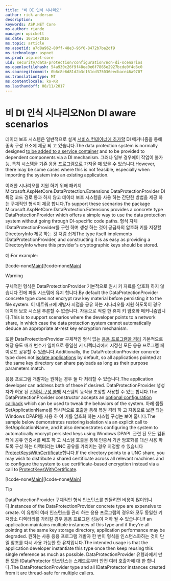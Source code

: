 ```yaml
---
title: "비 DI 인식 시나리오"
author: rick-anderson
description: 
keywords: ASP.NET Core
ms.author: riande
manager: wpickett
ms.date: 10/14/2016
ms.topic: article
ms.assetid: a7d8a962-80ff-48e3-96f6-8472b7ba2df9
ms.technology: aspnet
ms.prod: asp.net-core
uid: security/data-protection/configuration/non-di-scenarios
ms.openlocfilehash: 54a930c26f9f48ea0e6f7865e2927bcde0f4d6c0
ms.sourcegitcommit: 0b6c8e6d81d2b3c161cd375036eecbace46a9707
ms.translationtype: MT
ms.contentlocale: ko-KR
ms.lasthandoff: 08/11/2017
---
```

# <a name="non-di-aware-scenarios"></a><span data-ttu-id="e0d53-103">비 DI 인식 시나리오</span><span class="sxs-lookup"><span data-stu-id="e0d53-103">Non DI aware scenarios</span></span>

<span data-ttu-id="e0d53-104">데이터 보호 시스템은 일반적으로 설계 [서비스 컨테이너에 추가할](../consumer-apis/overview.md) DI 메커니즘을 통해 종속 구성 요소에 제공 되 고 있습니다.</span><span class="sxs-lookup"><span data-stu-id="e0d53-104">The data protection system is normally designed [to be added to a service container](../consumer-apis/overview.md) and to be provided to dependent components via a DI mechanism.</span></span> <span data-ttu-id="e0d53-105">그러나 일부 경우에이 작업이 불가능, 특히 시스템을 기존 응용 프로그램으로 가져올 때 있을 수 있습니다.</span><span class="sxs-lookup"><span data-stu-id="e0d53-105">However, there may be some cases where this is not feasible, especially when importing the system into an existing application.</span></span>

<span data-ttu-id="e0d53-106">이러한 시나리오를 지원 하기 위해 패키지 Microsoft.AspNetCore.DataProtection.Extensions DataProtectionProvider DI 특정 코드 경로 통과 하지 않고 데이터 보호 시스템을 사용 하는 간단한 방법을 제공 하는 구체적인 형식이 제공 합니다.</span><span class="sxs-lookup"><span data-stu-id="e0d53-106">To support these scenarios the package Microsoft.AspNetCore.DataProtection.Extensions provides a concrete type DataProtectionProvider which offers a simple way to use the data protection system without going through DI-specific code paths.</span></span> <span data-ttu-id="e0d53-107">형식 자체 IDataProtectionProvider를 구현 하며 생성 하는 것이 공급자의 암호화 키를 저장할 DirectoryInfo 제공 하는 것 처럼 쉽게</span><span class="sxs-lookup"><span data-stu-id="e0d53-107">The type itself implements IDataProtectionProvider, and constructing it is as easy as providing a DirectoryInfo where this provider's cryptographic keys should be stored.</span></span>

<span data-ttu-id="e0d53-108">예:</span><span class="sxs-lookup"><span data-stu-id="e0d53-108">For example:</span></span>

<span data-ttu-id="e0d53-109">[!code-none[Main](non-di-scenarios/_static/nodisample1.cs)]</span><span class="sxs-lookup"><span data-stu-id="e0d53-109">[!code-none[Main](non-di-scenarios/_static/nodisample1.cs)]</span></span>

>[!WARNING]
> <span data-ttu-id="e0d53-110">구체적인 형식은 DataProtectionProvider 기본적으로 원시 키 자료를 암호화 하지 않습니다 전에 파일 시스템에 유지 합니다.</span><span class="sxs-lookup"><span data-stu-id="e0d53-110">By default the DataProtectionProvider concrete type does not encrypt raw key material before persisting it to the file system.</span></span> <span data-ttu-id="e0d53-111">이 네트워크에 개발자 지점을 공유 하는 시나리오를 지원 하도록이 경우 데이터 보호 시스템 추론할 수 없습니다. 자동으로 적절 한 휴지 키 암호화 메커니즘입니다.</span><span class="sxs-lookup"><span data-stu-id="e0d53-111">This is to support scenarios where the developer points to a network share, in which case the data protection system cannot automatically deduce an appropriate at-rest key encryption mechanism.</span></span>
>
><span data-ttu-id="e0d53-112">또한 DataProtectionProvider 구체적인 형식 없는 [응용 프로그램을 격리](overview.md#data-protection-configuration-per-app-isolation) 기본적으로 해당 용도 매개 변수가 일치으로 동일한 키 디렉터리에서 지정한 모든 응용 프로그램 페이로드 공유할 수 있습니다.</span><span class="sxs-lookup"><span data-stu-id="e0d53-112">Additionally, the DataProtectionProvider concrete type does not [isolate applications](overview.md#data-protection-configuration-per-app-isolation) by default, so all applications pointed at the same key directory can share payloads as long as their purpose parameters match.</span></span>

<span data-ttu-id="e0d53-113">응용 프로그램 개발자는 원하는 경우 둘 다 처리할 수 있습니다.</span><span class="sxs-lookup"><span data-stu-id="e0d53-113">The application developer can address both of these if desired.</span></span> <span data-ttu-id="e0d53-114">DataProtectionProvider 생성자가 허용 된 [선택적 구성 콜백](overview.md#data-protection-configuration-callback) 시스템의 동작을 조정할 사용할 수 있는 합니다.</span><span class="sxs-lookup"><span data-stu-id="e0d53-114">The DataProtectionProvider constructor accepts an [optional configuration callback](overview.md#data-protection-configuration-callback) which can be used to tweak the behaviors of the system.</span></span> <span data-ttu-id="e0d53-115">아래 샘플 SetApplicationName를 명시적으로 호출을 통해 복원 격리 하 고 자동으로 보관 되는 Windows DPAPI를 사용 하 여 키를 암호화 하는 시스템 구성는 보여 줍니다.</span><span class="sxs-lookup"><span data-stu-id="e0d53-115">The sample below demonstrates restoring isolation via an explicit call to SetApplicationName, and it also demonstrates configuring the system to automatically encrypt persisted keys using Windows DPAPI.</span></span> <span data-ttu-id="e0d53-116">관련 된 모든 컴퓨터에 공유 인증서를 배포 하 고 시스템 호출을 통해 인증서 기반 암호화를 대신 사용 하도록 구성 하는 디렉터리는 UNC 공유를 가리키는 경우 지정할 수 있습니다 [ProtectKeysWithCertificate](overview.md#configuring-x509-certificate)합니다.</span><span class="sxs-lookup"><span data-stu-id="e0d53-116">If the directory points to a UNC share, you may wish to distribute a shared certificate across all relevant machines and to configure the system to use certificate-based encryption instead via a call to [ProtectKeysWithCertificate](overview.md#configuring-x509-certificate).</span></span>

<span data-ttu-id="e0d53-117">[!code-none[Main](non-di-scenarios/_static/nodisample2.cs)]</span><span class="sxs-lookup"><span data-stu-id="e0d53-117">[!code-none[Main](non-di-scenarios/_static/nodisample2.cs)]</span></span>

>[!TIP]
> <span data-ttu-id="e0d53-118">DataProtectionProvider 구체적인 형식 인스턴스를 만들려면 비용이 많이입니다.</span><span class="sxs-lookup"><span data-stu-id="e0d53-118">Instances of the DataProtectionProvider concrete type are expensive to create.</span></span> <span data-ttu-id="e0d53-119">이 유형의 여러 인스턴스를 관리 하는 응용 프로그램의 경우와 모두 동일한 키 저장소 디렉터리를 가리킬 경우 응용 프로그램 성능이 저하 될 수 있습니다.</span><span class="sxs-lookup"><span data-stu-id="e0d53-119">If an application maintains multiple instances of this type and if they're all pointing at the same key storage directory, application performance may be degraded.</span></span> <span data-ttu-id="e0d53-120">원하는 사용 응용 프로그램 개발자 한 번이 형식을 인스턴스화하는 것이 단일 참조를 다시 사용 가능한 한 유지입니다.</span><span class="sxs-lookup"><span data-stu-id="e0d53-120">The intended usage is that the application developer instantiate this type once then keep reusing this single reference as much as possible.</span></span> <span data-ttu-id="e0d53-121">DataProtectionProvider 유형과에서 만든 모든 IDataProtector 인스턴스는 스레드로부터 안전 여러 호출자에 대 한 합니다.</span><span class="sxs-lookup"><span data-stu-id="e0d53-121">The DataProtectionProvider type and all IDataProtector instances created from it are thread-safe for multiple callers.</span></span>
